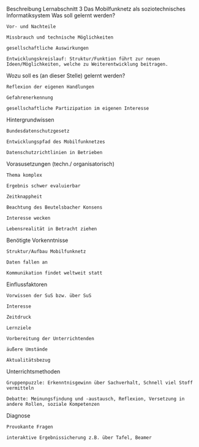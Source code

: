 Beschreibung Lernabschnitt 3 
Das Mobilfunknetz als soziotechnisches Informatiksystem
Was soll gelernt werden?

    Vor- und Nachteile

    Missbrauch und technische Möglichkeiten

    gesellschaftliche Auswirkungen

    Entwicklungskreislauf: Struktur/Funktion führt zur neuen Ideen/Möglichkeiten, welche zu Weiterentwicklung beitragen.

Wozu soll es (an dieser Stelle) gelernt werden?

    Reflexion der eigenen Handlungen

    Gefahrenerkennung

    gesellschaftliche Partizipation im eigenen Interesse

Hintergrundwissen

    Bundesdatenschutzgesetz

    Entwicklungspfad des Mobilfunknetzes

    Datenschutzrichtlinien in Betrieben

Vorasusetzungen (techn./ organisatorisch)

    Thema komplex

    Ergebnis schwer evaluierbar

    Zeitknappheit

    Beachtung des Beutelsbacher Konsens

    Interesse wecken

    Lebensrealität in Betracht ziehen

Benötigte Vorkenntnisse

    Struktur/Aufbau Mobilfunknetz

    Daten fallen an

    Kommunikation findet weltweit statt

Einflussfaktoren

    Vorwissen der SuS bzw. über SuS

    Interesse

    Zeitdruck

    Lernziele

    Vorbereitung der Unterrichtenden

    äußere Umstände

    Aktualitätsbezug

Unterrichtsmethoden

    Gruppenpuzzle: Erkenntnisgewinn über Sachverhalt, Schnell viel Stoff vermitteln

    Debatte: Meinungsfindung und -austausch, Reflexion, Versetzung in andere Rollen, soziale Kompetenzen

Diagnose

    Provokante Fragen

    interaktive Ergebnissicherung z.B. über Tafel, Beamer

